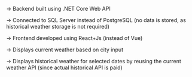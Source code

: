 -> Backend built using .NET Core Web API

-> Connected to SQL Server instead of PostgreSQL (no data is stored, as historical weather storage is not required)

-> Frontend developed using React+Js (instead of Vue)

-> Displays current weather based on city input

-> Displays historical weather for selected dates by reusing the current weather API (since actual historical API is paid)
